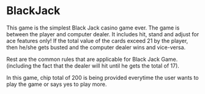 # BlackJack   

This game is the simplest Black Jack casino game ever. The game is between the player and computer dealer. It includes hit, stand and adjust for ace features only! If the total value of the cards exceed 21 by the player, then he/she gets busted and the computer dealer wins and vice-versa.

Rest are the common rules that are applicable for Black Jack Game.(including the fact that the dealer will hit until he gets the total of 17).

In this game, chip total of 200 is being provided everytime the user wants to play the game or says yes to play more.
